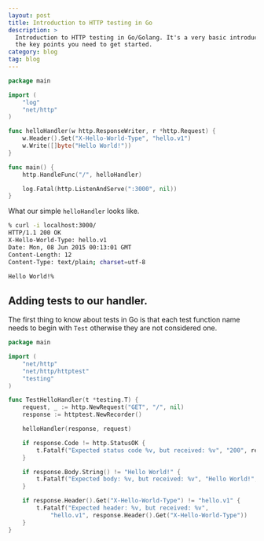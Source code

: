 ```yaml
---
layout: post
title: Introduction to HTTP testing in Go
description: >
  Introduction to HTTP testing in Go/Golang. It's a very basic introduction with
  the key points you need to get started.
category: blog
tag: blog
---
```


```go
package main

import (
	"log"
	"net/http"
)

func helloHandler(w http.ResponseWriter, r *http.Request) {
	w.Header().Set("X-Hello-World-Type", "hello.v1")
	w.Write([]byte("Hello World!"))
}

func main() {
	http.HandleFunc("/", helloHandler)

	log.Fatal(http.ListenAndServe(":3000", nil))
}
```

What our simple `helloHandler` looks like.

```bash
% curl -i localhost:3000/
HTTP/1.1 200 OK
X-Hello-World-Type: hello.v1
Date: Mon, 08 Jun 2015 00:13:01 GMT
Content-Length: 12
Content-Type: text/plain; charset=utf-8

Hello World!%
```

## Adding tests to our handler.

The first thing to know about tests in Go is that each test function name needs
to begin with `Test` otherwise they are not considered one.

```go
package main

import (
	"net/http"
	"net/http/httptest"
	"testing"
)

func TestHelloHandler(t *testing.T) {
	request, _ := http.NewRequest("GET", "/", nil)
	response := httptest.NewRecorder()

	helloHandler(response, request)

	if response.Code != http.StatusOK {
		t.Fatalf("Expected status code %v, but received: %v", "200", response.Code)
	}

	if response.Body.String() != "Hello World!" {
		t.Fatalf("Expected body: %v, but received: %v", "Hello World!", response.Body)
	}

	if response.Header().Get("X-Hello-World-Type") != "hello.v1" {
		t.Fatalf("Expected header: %v, but received: %v",
			"hello.v1", response.Header().Get("X-Hello-World-Type"))
	}
}
```
